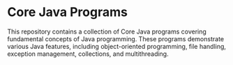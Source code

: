 # Core Java Programs

This repository contains a collection of Core Java programs covering fundamental concepts of Java programming. These programs demonstrate various Java features, including object-oriented programming, file handling, exception management, collections, and multithreading.

